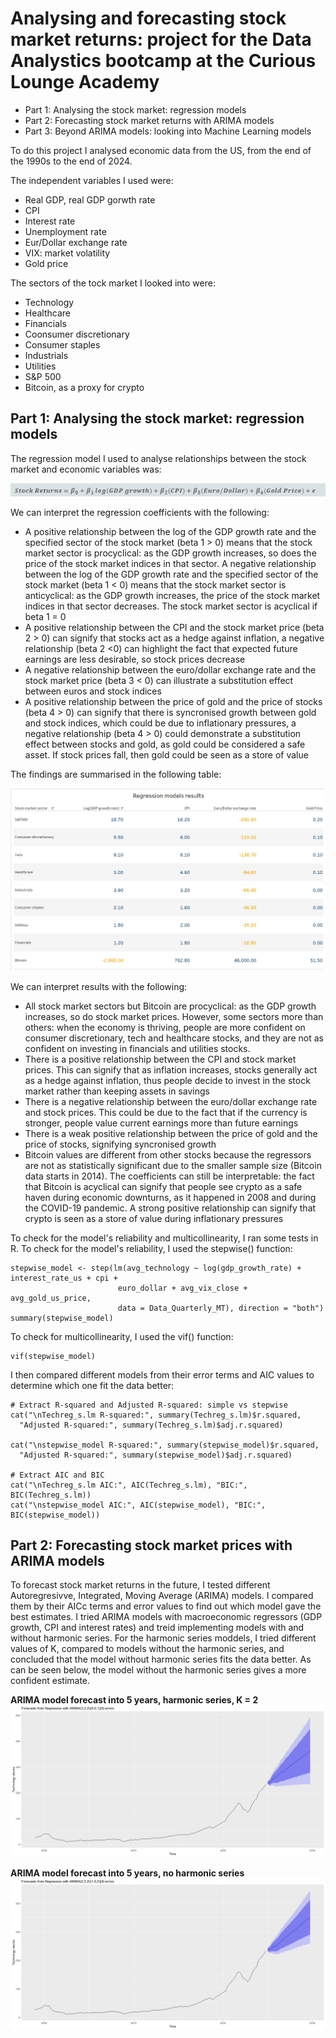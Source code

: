 # Analysing and forecasting stock market returns: project for the Data Analystics bootcamp at the Curious Lounge Academy

* Part 1: Analysing the stock market: regression models
* Part 2: Forecasting stock market returns with ARIMA models
* Part 3: Beyond ARIMA models: looking into Machine Learning models

To do this project I analysed economic data from the US, from the end of the 1990s to the end of 2024. 

The independent variables I used were:

* Real GDP, real GDP gorwth rate
* CPI
* Interest rate
* Unemployment rate
* Eur/Dollar exchange rate
* VIX: market volatility
* Gold price

The sectors of the tock market I looked into were:

* Technology
* Healthcare
* Financials
* Coonsumer discretionary
* Consumer staples
* Industrials
* Utilities
* S&P 500
* Bitcoin, as a proxy for crypto


## Part 1: Analysing the stock market: regression models

The regression model I used to analyse relationships between the stock market and economic variables was:

![](regression%20model.jpg)

We can interpret the regression coefficients with the following:

* A positive relationship between the log of the GDP growth rate and the specified sector of the stock market (beta 1 > 0) means that the stock market sector is procyclical: as the GDP growth increases, so does the price of the stock market indices in that sector. A negative relationship between the log of the GDP growth rate and the specified sector of the stock market (beta 1 < 0) means that the stock market sector is anticyclical: as the GDP growth increases, the price of the stock market indices in that sector decreases. The stock market sector is acyclical if beta 1 = 0
* A positive relationship between the CPI and the stock market price (beta 2 > 0) can signify that stocks act as a hedge against inflation, a negative relationship (beta 2 <0) can highlight the fact that expected future earnings are less desirable, so stock prices decrease
* A negative relationship between the euro/dollar exchange rate and the stock market price (beta 3 < 0) can illustrate a substitution effect between euros and stock indices
* A positive relationship between the price of gold and the price of stocks (beta 4 > 0) can signify that there is syncronised growth between gold and stock indices, which could be due to inflationary pressures, a negative relationship (beta 4 > 0) could demonstrate a substitution effect between stocks and gold, as gold could be considered a safe asset. If stock prices fall, then gold could be seen as a store of value

The findings are summarised in the following table:

![](Regression%20models%20results.jpg)

We can interpret results with the following:

* All stock market sectors but Bitcoin are procyclical: as the GDP growth increases, so do stock market prices. However, some sectors more than others: when the economy is thriving, people are more confident on consumer discretionary, tech and healthcare stocks, and they are not as confident on investing in financials and utilities stocks.
* There is a positive relationship between the CPI and stock market prices. This can signify that as inflation increases, stocks generally act as a hedge against inflation, thus people decide to invest in the stock market rather than keeping assets in savings
* There is a negative relationship between the euro/dollar exchange rate and stock prices. This could be due to the fact that if the currency is stronger, people value current earnings more than future earnings
* There is a weak positive relationship between the price of gold and the price of stocks, signifying syncronised growth
* Bitcoin values are different from other stocks because the regressors are not as statistically significant due to the smaller sample size (Bitcoin data starts in 2014). The coefficients can still be interpretable: the fact that Bitcoin is acyclical can signify that people see crypto as a safe haven during economic downturns, as it happened in 2008 and during the COVID-19 pandemic. A strong positive relationship can signify that crypto is seen as a store of value during inflationary pressures

To check for the model's reliability and multicollinearity, I ran some tests in R. To check for the model's reliability, I used the stepwise() function:

  ```{r stepwise}
  stepwise_model <- step(lm(avg_technology ~ log(gdp_growth_rate) + interest_rate_us + cpi + 
                          euro_dollar + avg_vix_close + avg_gold_us_price, 
                          data = Data_Quarterly_MT), direction = "both")
  summary(stepwise_model)
  ```


To check for multicollinearity, I used the vif() function:

  ```{r multicollinearity}
  vif(stepwise_model)
  ```

I then compared different models from their error terms and AIC values to determine which one fit the data better:

  ```{r comparisons}
  # Extract R-squared and Adjusted R-squared: simple vs stepwise
  cat("\nTechreg_s.lm R-squared:", summary(Techreg_s.lm)$r.squared, 
    "Adjusted R-squared:", summary(Techreg_s.lm)$adj.r.squared)

  cat("\nstepwise_model R-squared:", summary(stepwise_model)$r.squared, 
    "Adjusted R-squared:", summary(stepwise_model)$adj.r.squared)

  # Extract AIC and BIC
  cat("\nTechreg_s.lm AIC:", AIC(Techreg_s.lm), "BIC:", BIC(Techreg_s.lm))
  cat("\nstepwise_model AIC:", AIC(stepwise_model), "BIC:", BIC(stepwise_model)) 
  ```

## Part 2: Forecasting stock market prices with ARIMA models
To forecast stock market returns in the future, I tested different Autoregresivve, Integrated, Moving Average (ARIMA) models. I compared them by their AICc terms and error values to find out which model gave the best estimates. I tried ARIMA models with macroeconomic regressors (GDP growth, CPI and interest rates) and treid implementing models with and without harmonic series. For the harmonic series moddels, I tried different values of K, compared to models without the harmonic series, and concluded that the model without harmonic series fits the data better. As can be seen below, the model without the harmonic series gives a more confident estimate.

**ARIMA model forecast into 5 years, harmonic series, K = 2**
![](ARIMA%20GDP%20and%20VIX%20K%20=%202.png)

**ARIMA model forecast into 5 years, no harmonic series**
![](ARIMA%20GDP%20and%20VIX%20no%20harmonic.png)



